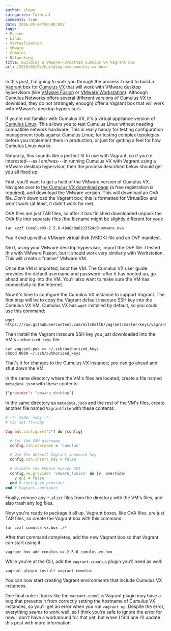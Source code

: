```yaml
---
author: slowe
categories: Tutorial
comments: true
date: 2016-05-04T00:00:00Z
tags:
- Fusion
- Linux
- Virtualization
- VMware
- Cumulus
- Networking
title: Building a VMware-Formatted Cumulus VX Vagrant Box
url: /2016/05/04/building-vmw-cumulus-vx-box/
---
```


In this post, I'm going to walk you through the process I used to build a [Vagrant][link-3] box for [Cumulus VX][link-1] that will work with VMware desktop hypervisors (like [VMware Fusion][link-4] or [VMware Workstation][link-5]). Although Cumulus Networks offers several different versions of Cumulus VX to download, they do not (strangely enough) offer a Vagrant box that will work with VMware's desktop hypervisors.

If you're not familiar with Cumulus VX, it's a virtual appliance version of [Cumulus Linux][link-2]. This allows you to test Cumulus Linux without needing compatible network hardware. This is really handy for testing configuration management tools against Cumulus Linux, for testing complex topologies before you implement them in production, or just for getting a feel for how Cumulus Linux works.

Naturally, this sounds like a perfect fit to use with Vagrant, so if you're interested---as I am/was---in running Cumulus VX with Vagrant using a VMware desktop hypervisor, then the process described below should get you all fixed up.

First, you'll want to get a hold of the VMware version of Cumulus VX. Navigate over to [the Cumulus VX download page][link-6] (a free registration is required), and download the VMware version. This will download an OVA file. _Don't_ download the Vagrant box; this is formatted for VirtualBox and won't work (at least, it didn't work for me). 

OVA files are just TAR files, so after it has finished downloaded unpack the OVA file into separate files (the filename might be slightly different for you):

    tar xvzf CumulusVX-2.5.6-4048c0a8213324c0-vmware.ova

You'll end up with a VMware virtual disk (VMDK) file and an OVF manifest.

Next, using your VMware desktop hypervisor, import the OVF file. I tested this with VMware Fusion, but it should work very similarly with Workstation. This will create a "native" VMware VM.

Once the VM is imported, boot the VM. The Cumulus VX user guide provides the default username and password; after it has booted up, go ahead and log into the VM. You'll also want to make sure the VM has connectivity to the Internet.

Now it's time to configure the Cumulus VX instance to support Vagrant. The first step will be to copy the Vagrant default insecure SSH key into the Cumulus VX VM. Cumulus VX has `wget` installed by default, so you could use this command:

    wget https://raw.githubusercontent.com/mitchellh/vagrant/master/keys/vagrant.pub

Then install the Vagrant insecure SSH key you just downloaded into the VM's `authorized_keys` file:

    cat vagrant.pub >> ~/.ssh/authorized_keys
    chmod 0600 ~/.ssh/authorized_keys

That's it for changes to the Cumulus VX instance; you can go ahead and shut down the VM.

In the same directory where the VM's files are located, create a file named `metadata.json` with these contents:

``` json
{"provider": "vmware_desktop"}
```

In the same directory as `metadata.json` and the rest of the VM's files, create another file named `Vagrantfile` with these contents:

``` ruby
# -*- mode: ruby -*-
# vi: set ft=ruby

Vagrant.configure("2") do |config|

  # Set the SSH username
  config.ssh.username = 'cumulus'

  # Use the default Vagrant insecure key
  config.ssh.insert_key = false

  # Disable the VMware Fusion GUI
  config.vm.provider 'vmware_fusion' do |v, override|
    v.gui = false
  end # config.vm.provider
end # Vagrant.configure
```

Finally, remove any `*.plist` files from the directory with the VM's files, and also trash any log files.

Now you're ready to package it all up. Vagrant boxes, like OVA files, are just TAR files, so create the Vagrant box with this command:

    tar cvzf cumulus-vx.box ./*

After that command completes, add the new Vagrant box so that Vagrant can start using it:

    vagrant box add cumulus-vx-2.5.6 cumulus-vx.box

While you're at the CLI, add the `vagrant-cumulus` plugin you'll need as well:

    vagrant plugin install vagrant-cumulus

You can now start creating Vagrant environments that include Cumulus VX instances.

One final note: it looks like the `vagrant-cumulus` Vagrant plugin may have a bug that prevents it from correctly setting the hostname of Cumulus VX instances, so you'll get an error when you run `vagrant up`. Despite the error, everything _seems_ to work well, so I think you're safe to ignore the error for now. I don't have a workaround for that yet, but when I find one I'll update this post with more information.

[link-1]: https://cumulusnetworks.com/cumulus-vx/
[link-2]: https://cumulusnetworks.com/cumulus-linux/overview/
[link-3]: https://www.vagrantup.com/
[link-4]: http://www.vmware.com/products/fusion/
[link-5]: http://www.vmware.com/products/workstation/
[link-6]: https://cumulusnetworks.com/cumulus-vx/download/
